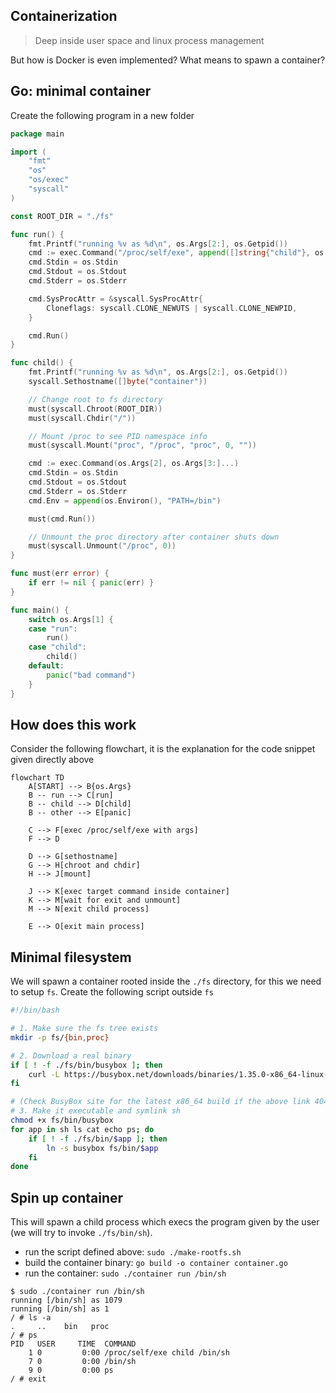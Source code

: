 ## Containerization
> Deep inside user space and linux process management

But how is Docker is even implemented? What means to spawn a container?

## Go: minimal container
Create the following program in a new folder

```go title="container.go"
package main

import (
	"fmt"
	"os"
	"os/exec"
	"syscall"
)

const ROOT_DIR = "./fs"

func run() {
	fmt.Printf("running %v as %d\n", os.Args[2:], os.Getpid())
	cmd := exec.Command("/proc/self/exe", append([]string{"child"}, os.Args[2:]...)...)
	cmd.Stdin = os.Stdin
	cmd.Stdout = os.Stdout
	cmd.Stderr = os.Stderr

	cmd.SysProcAttr = &syscall.SysProcAttr{
		Cloneflags: syscall.CLONE_NEWUTS | syscall.CLONE_NEWPID,
	}

	cmd.Run()
}

func child() {
	fmt.Printf("running %v as %d\n", os.Args[2:], os.Getpid())
    syscall.Sethostname([]byte("container"))

    // Change root to fs directory
	must(syscall.Chroot(ROOT_DIR))
	must(syscall.Chdir("/"))

    // Mount /proc to see PID namespace info
	must(syscall.Mount("proc", "/proc", "proc", 0, ""))

	cmd := exec.Command(os.Args[2], os.Args[3:]...)
	cmd.Stdin = os.Stdin
	cmd.Stdout = os.Stdout
	cmd.Stderr = os.Stderr
    cmd.Env = append(os.Environ(), "PATH=/bin")

	must(cmd.Run())

    // Unmount the proc directory after container shuts down
    must(syscall.Unmount("/proc", 0))
}

func must(err error) {
    if err != nil { panic(err) }
}

func main() {
	switch os.Args[1] {
	case "run":
		run()
	case "child":
		child()
	default:
		panic("bad command")
	}
}
```

## How does this work
Consider the following flowchart, it is the explanation for the code snippet given directly above

```mermaid
flowchart TD
    A[START] --> B{os.Args}
    B -- run --> C[run]
    B -- child --> D[child]
    B -- other --> E[panic]

    C --> F[exec /proc/self/exe with args]
    F --> D

    D --> G[sethostname]
    G --> H[chroot and chdir]
    H --> J[mount]

    J --> K[exec target command inside container]
    K --> M[wait for exit and unmount]
    M --> N[exit child process]

    E --> O[exit main process]
```


## Minimal filesystem
We will spawn a container rooted inside the `./fs` directory, for this we need to setup `fs`. Create the following script outside `fs`
```bash title="make-rootfs.sh"
#!/bin/bash

# 1. Make sure the fs tree exists
mkdir -p fs/{bin,proc}

# 2. Download a real binary
if [ ! -f ./fs/bin/busybox ]; then
    curl -L https://busybox.net/downloads/binaries/1.35.0-x86_64-linux-musl/busybox -o fs/bin/busybox
fi

# (Check BusyBox site for the latest x86_64 build if the above link 404s)
# 3. Make it executable and symlink sh
chmod +x fs/bin/busybox
for app in sh ls cat echo ps; do
    if [ ! -f ./fs/bin/$app ]; then
        ln -s busybox fs/bin/$app
    fi
done
```

## Spin up container
This will spawn a child process which execs the program given by the user (we will try to invoke `./fs/bin/sh`).
- run the script defined above: `sudo ./make-rootfs.sh`
- build the container binary: `go build -o container container.go`
- run the container: `sudo ./container run /bin/sh`

```shell
$ sudo ./container run /bin/sh
running [/bin/sh] as 1079
running [/bin/sh] as 1
/ # ls -a
.     ..    bin   proc
/ # ps
PID   USER     TIME  COMMAND
    1 0         0:00 /proc/self/exe child /bin/sh
    7 0         0:00 /bin/sh
    9 0         0:00 ps
/ # exit
```
